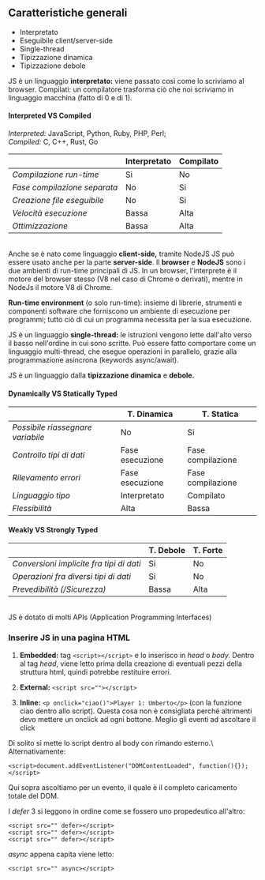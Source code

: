 ## Caratteristiche generali

- Interpretato
- Eseguibile client/server-side
- Single-thread
- Tipizzazione dinamica
- Tipizzazione debole

JS è un linguaggio **interpretato:** viene passato così come lo scriviamo al browser. Compilati: un compilatore trasforma ciò che noi scriviamo in linguaggio macchina (fatto di 0 e di 1).

#### Interpreted VS Compiled

_Interpreted:_ JavaScript, Python, Ruby, PHP, Perl;\
_Compiled:_ C, C++, Rust, Go

|                              | **Interpretato** | **Compilato** |
| ---------------------------- | ---------------- | ------------- |
| _Compilazione run-time_      | Si               | No            |
| _Fase compilazione separata_ | No               | Si            |
| _Creazione file eseguibile_  | No               | Si            |
| _Velocità esecuzione_        | Bassa            | Alta          |
| _Ottimizzazione_             | Bassa            | Alta          |

\
Anche se è nato come linguaggio **client-side,** tramite NodeJS JS può essere usato anche per la parte **server-side**. Il **browser** e **NodeJS** sono i due ambienti di run-time principali di JS. In un browser, l'interprete è il motore del browser stesso (V8 nel caso di Chrome o derivati), mentre in NodeJs il motore V8 di Chrome.

**Run-time environment** (o solo run-time): insieme di librerie, strumenti e componenti software che forniscono un ambiente di esecuzione per programmi; tutto ciò di cui un programma necessita per la sua esecuzione.

JS è un linguaggio **single-thread:** le istruzioni vengono lette dall'alto verso il basso nell'ordine in cui sono scritte. Può essere fatto comportare come un linguaggio multi-thread, che esegue operazioni in parallelo, grazie alla programmazione asincrona (keywords async/await).

JS è un linguaggio dalla **tipizzazione dinamica** e **debole.**

#### Dynamically VS Statically Typed

|                                   | **T. Dinamica** | **T. Statica**    |
| --------------------------------- | --------------- | ----------------- |
| _Possibile riassegnare variabile_ | No              | Si                |
| _Controllo tipi di dati_          | Fase esecuzione | Fase compilazione |
| _Rilevamento errori_              | Fase esecuzione | Fase compilazione |
| _Linguaggio tipo_                 | Interpretato    | Compilato         |
| _Flessibilità_                    | Alta            | Bassa             |

#### Weakly VS Strongly Typed

|                                          | **T. Debole** | **T. Forte** |
| ---------------------------------------- | ------------- | ------------ |
| _Conversioni implicite fra tipi di dati_ | Si            | No           |
| _Operazioni fra diversi tipi di dati_    | Si            | No           |
| _Prevedibilità (/Sicurezza)_             | Bassa         | Alta         |

\
JS è dotato di molti APIs (Application Programming Interfaces)

### Inserire JS in una pagina HTML

1. **Embedded:** tag `<script></script>` e lo inserisco in _head_ o _body._ Dentro al tag _head_, viene letto prima della creazione di eventuali pezzi della struttura html, quindi potrebbe restituire errori.

2. **External:** `<script src=""></script>`

3. **Inline:** `<p onclick="ciao()">Player 1: Umberto</p>` (con la funzione ciao dentro allo script). Questa cosa non è consigliata perché altrimenti devo mettere un onclick ad ogni bottone. Meglio gli eventi ad ascoltare il click

Di solito si mette lo script dentro al body con rimando esterno.\ Alternativamente:

```
<script>document.addEventListener("DOMContentLoaded", function(){});</script>
```

Qui sopra ascoltiamo per un evento, il quale è il completo caricamento totale del DOM.

I _defer_ 3 si leggono in ordine come se fossero uno propedeutico all'altro:

```
<script src="" defer></script>
<script src="" defer></script>
<script src="" defer></script>
```

_async_ appena capita viene letto:

```
<script src="" async></script>
```

